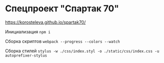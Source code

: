 # Спецпроект "Спартак 70"

https://korosteleva.github.io/spartak70/


Инициализация
`npm i`

Сборка скриптов
`webpack --progress --colors --watch`


Сборка стилей
`stylus -w ./css/index.styl -o ./static/css/index.css -u autoprefixer-stylus`

